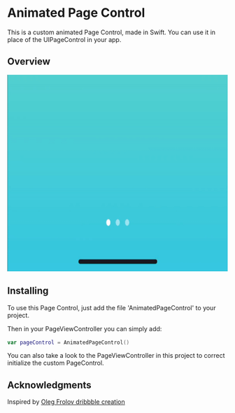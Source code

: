 # Animated Page Control

This is a custom animated Page Control, made in Swift. You can use it in place of the UIPageControl in your app.

## Overview

<img src="Images/PageIndicator.gif" width="600" height="450">


## Installing

To use this Page Control, just add the file 'AnimatedPageControl' to your project.

Then in your PageViewController you can simply add:

``` swift
var pageControl = AnimatedPageControl()
```

You can also take a look to the PageViewController in this project to correct initialize the custom PageControl.


## Acknowledgments

Inspired by [Oleg Frolov dribbble creation](https://dribbble.com/shots/5254763-Page-Indicator-Exploration)
